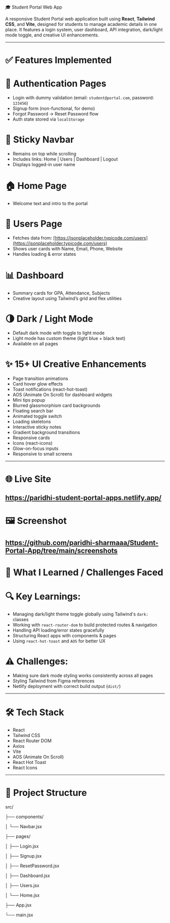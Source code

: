 🎓 Student Portal Web App

A responsive Student Portal web application built using **React**, **Tailwind CSS**, and **Vite**, designed for students to manage academic details in one place. It features a login system, user dashboard, API integration, dark/light mode toggle, and creative UI enhancements.

---

# ✅ Features Implemented

# 🔐 Authentication Pages
- Login with dummy validation (email: `student@portal.com`, password: `123456`)
- Signup form (non-functional, for demo)
- Forgot Password → Reset Password flow
- Auth state stored via `localStorage`

# 📌 Sticky Navbar
- Remains on top while scrolling
- Includes links: Home | Users | Dashboard | Logout
- Displays logged-in user name

# 🏠 Home Page
- Welcome text and intro to the portal

# 👤 Users Page
- Fetches data from: [https://jsonplaceholder.typicode.com/users](https://jsonplaceholder.typicode.com/users)
- Shows user cards with Name, Email, Phone, Website
- Handles loading & error states

# 📊 Dashboard
- Summary cards for GPA, Attendance, Subjects
- Creative layout using Tailwind’s grid and flex utilities

# 🌗 Dark / Light Mode
- Default dark mode with toggle to light mode
- Light mode has custom theme (light blue + black text)
- Available on all pages

# ✨ 15+ UI Creative Enhancements
- Page transition animations
- Card hover glow effects
- Toast notifications (react-hot-toast)
- AOS (Animate On Scroll) for dashboard widgets
- Mini tips popup
- Blurred glassmorphism card backgrounds
- Floating search bar
- Animated toggle switch
- Loading skeletons
- Interactive sticky notes
- Gradient background transitions
- Responsive cards
- Icons (react-icons)
- Glow-on-focus inputs
- Responsive to small screens

---

# 🌐 Live Site

https://paridhi-student-portal-apps.netlify.app/
---

# 🖼️ Screenshot
https://github.com/paridhi-sharmaaa/Student-Portal-App/tree/main/screenshots
---

# 🧠 What I Learned / Challenges Faced

# 🔍 Key Learnings:
- Managing dark/light theme toggle globally using Tailwind's `dark:` classes
- Working with `react-router-dom` to build protected routes & navigation
- Handling API loading/error states gracefully
- Structuring React apps with components & pages
- Using `react-hot-toast` and `AOS` for better UX

# ⚠️ Challenges:
- Making sure dark mode styling works consistently across all pages
- Styling Tailwind from Figma references
- Netlify deployment with correct build output (`dist/`)

---

# 🛠 Tech Stack

- React
- Tailwind CSS
- React Router DOM
- Axios
- Vite
- AOS (Animate On Scroll)
- React Hot Toast
- React Icons

---

# 📁 Project Structure

src/

├── components/

│ └── Navbar.jsx

├── pages/

│ ├── Login.jsx

│ ├── Signup.jsx

│ ├── ResetPassword.jsx

│ ├── Dashboard.jsx

│ ├── Users.jsx

│ └── Home.jsx


├── App.jsx

└── main.jsx



